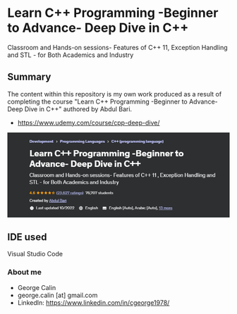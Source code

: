 # Learn C++ Programming -Beginner to Advance- Deep Dive in C++
Classroom and Hands-on sessions- Features of C++ 11, Exception Handling and STL - for Both Academics and Industry

## Summary
The content within this repository is my own work produced as a result of completing the course "Learn C++ Programming -Beginner to Advance- Deep Dive in C++" authored by Abdul Bari.
* https://www.udemy.com/course/cpp-deep-dive/

![Course Info](2023-10-19_17-30-00.png)

## IDE used
Visual Studio Code

### About me
* George Calin
* george.calin [at] gmail.com
* LinkedIn: https://www.linkedin.com/in/cgeorge1978/
